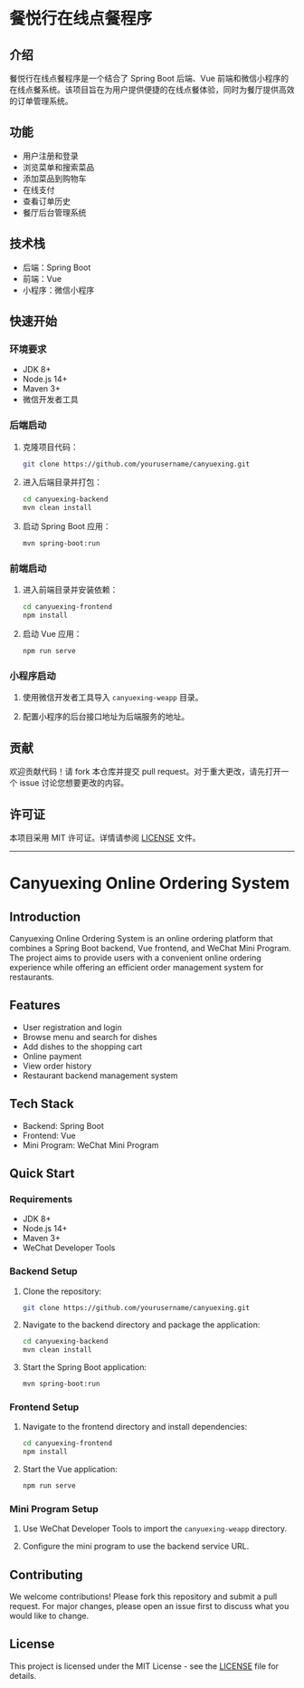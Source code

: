 # 餐悦行在线点餐程序

## 介绍

餐悦行在线点餐程序是一个结合了 Spring Boot 后端、Vue 前端和微信小程序的在线点餐系统。该项目旨在为用户提供便捷的在线点餐体验，同时为餐厅提供高效的订单管理系统。

## 功能

- 用户注册和登录
- 浏览菜单和搜索菜品
- 添加菜品到购物车
- 在线支付
- 查看订单历史
- 餐厅后台管理系统

## 技术栈

- 后端：Spring Boot
- 前端：Vue
- 小程序：微信小程序

## 快速开始

### 环境要求

- JDK 8+
- Node.js 14+
- Maven 3+
- 微信开发者工具

### 后端启动

1. 克隆项目代码：

    ```bash
    git clone https://github.com/yourusername/canyuexing.git
    ```

2. 进入后端目录并打包：

    ```bash
    cd canyuexing-backend
    mvn clean install
    ```

3. 启动 Spring Boot 应用：

    ```bash
    mvn spring-boot:run
    ```

### 前端启动

1. 进入前端目录并安装依赖：

    ```bash
    cd canyuexing-frontend
    npm install
    ```

2. 启动 Vue 应用：

    ```bash
    npm run serve
    ```

### 小程序启动

1. 使用微信开发者工具导入 `canyuexing-weapp` 目录。

2. 配置小程序的后台接口地址为后端服务的地址。

## 贡献

欢迎贡献代码！请 fork 本仓库并提交 pull request。对于重大更改，请先打开一个 issue 讨论您想要更改的内容。

## 许可证

本项目采用 MIT 许可证。详情请参阅 [LICENSE](LICENSE) 文件。

---

# Canyuexing Online Ordering System

## Introduction

Canyuexing Online Ordering System is an online ordering platform that combines a Spring Boot backend, Vue frontend, and WeChat Mini Program. The project aims to provide users with a convenient online ordering experience while offering an efficient order management system for restaurants.

## Features

- User registration and login
- Browse menu and search for dishes
- Add dishes to the shopping cart
- Online payment
- View order history
- Restaurant backend management system

## Tech Stack

- Backend: Spring Boot
- Frontend: Vue
- Mini Program: WeChat Mini Program

## Quick Start

### Requirements

- JDK 8+
- Node.js 14+
- Maven 3+
- WeChat Developer Tools

### Backend Setup

1. Clone the repository:

    ```bash
    git clone https://github.com/yourusername/canyuexing.git
    ```

2. Navigate to the backend directory and package the application:

    ```bash
    cd canyuexing-backend
    mvn clean install
    ```

3. Start the Spring Boot application:

    ```bash
    mvn spring-boot:run
    ```

### Frontend Setup

1. Navigate to the frontend directory and install dependencies:

    ```bash
    cd canyuexing-frontend
    npm install
    ```

2. Start the Vue application:

    ```bash
    npm run serve
    ```

### Mini Program Setup

1. Use WeChat Developer Tools to import the `canyuexing-weapp` directory.

2. Configure the mini program to use the backend service URL.

## Contributing

We welcome contributions! Please fork this repository and submit a pull request. For major changes, please open an issue first to discuss what you would like to change.

## License

This project is licensed under the MIT License - see the [LICENSE](LICENSE) file for details.
